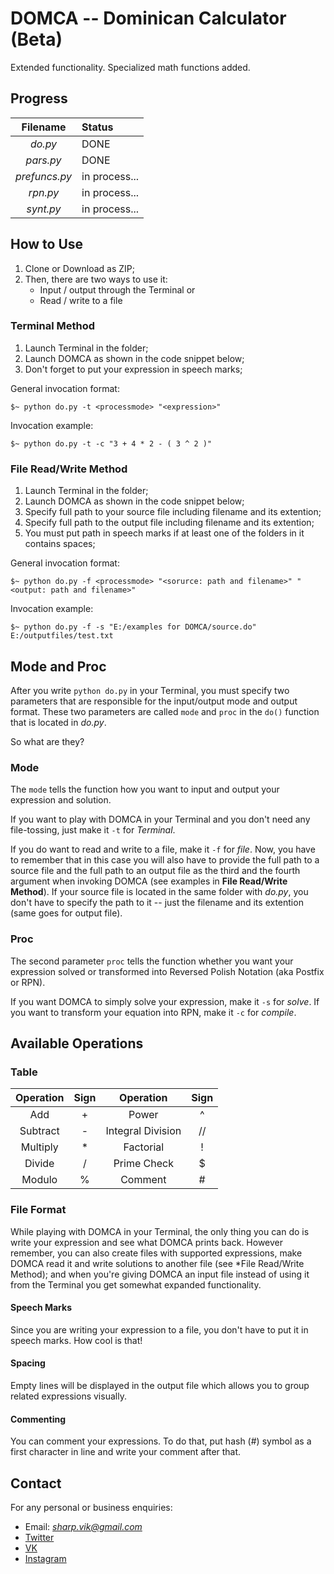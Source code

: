 # DOMCA -- Dominican Calculator (Beta)

Extended functionality. Specialized math functions added.

## Progress

| Filename          | Status           |
|:-----------------:|:-----------------|
| *do.py*           | DONE             |
| *pars.py*         | DONE             |
| *prefuncs.py*     | in process...    |
| *rpn.py*          | in process...    |
| *synt.py*         | in process...    |

## How to Use

1. Clone or Download as ZIP;
2. Then, there are two ways to use it:
    + Input / output through the Terminal or
    + Read / write to a file

### Terminal Method

1. Launch Terminal in the folder;
2. Launch DOMCA as shown in the code snippet below;
3. Don't forget to put your expression in speech marks;

General invocation format:

```terminal
$~ python do.py -t <processmode> "<expression>"
```

Invocation example:

```terminal
$~ python do.py -t -c "3 + 4 * 2 - ( 3 ^ 2 )"
```

### File Read/Write Method

1. Launch Terminal in the folder;
2. Launch DOMCA as shown in the code snippet below;
3. Specify full path to your source file including filename and its extention;
4. Specify full path to the output file including filename and its extention;
5. You must put path in speech marks if at least one of the folders in it contains spaces;

General invocation format:

```terminal
$~ python do.py -f <processmode> "<sorurce: path and filename>" "<output: path and filename>"
```

Invocation example:

```terminal
$~ python do.py -f -s "E:/examples for DOMCA/source.do" E:/outputfiles/test.txt
```

## Mode and Proc

After you write `python do.py` in your Terminal, you must specify two parameters that are responsible for the input/output mode and output format. These two parameters are called `mode` and `proc` in the `do()` function that is located in *do.py*.

So what are they?

### Mode

The `mode` tells the function how you want to input and output your expression and solution.

If you want to play with DOMCA in your Terminal and you don't need any file-tossing, just make it `-t` for *Terminal*.

If you do want to read and write to a file, make it `-f` for *file*. Now, you have to remember that in this case you will also have to provide the full path to a source file and the full path to an output file as the third and the fourth argument when invoking DOMCA (see examples in **File Read/Write Method**). If your source file is located in the same folder with *do.py*, you don't have to specify the path to it -- just the filename and its extention (same goes for output file).

### Proc

The second parameter `proc` tells the function whether you want your expression solved or transformed into Reversed Polish Notation (aka Postfix or RPN).

If you want DOMCA to simply solve your expression, make it `-s` for *solve*. If you want to transform your equation into RPN, make it `-c` for *compile*.

## Available Operations

### Table

| Operation         |  Sign  | Operation         |  Sign  |
|:-----------------:|:------:|:-----------------:|:------:|
| Add               |  +     | Power             | ^      |
| Subtract          |  -     | Integral Division | //     |
| Multiply          |  *     | Factorial         | !      |
| Divide            |  /     | Prime Check       | $      |
| Modulo            |  %     | Comment           | #      |

### File Format

While playing with DOMCA in your Terminal, the only thing you can do is write your expression and see what DOMCA prints back. However remember, you can also create files with supported expressions, make DOMCA read it and write solutions to another file (see *File Read/Write Method); and when you're giving DOMCA an input file instead of using it from the Terminal you get somewhat expanded functionality.

#### Speech Marks

Since you are writing your expression to a file, you don't have to put it in speech marks. How cool is that!

#### Spacing

Empty lines will be displayed in the output file which allows you to group related expressions visually.

#### Commenting

You can comment your expressions. To do that, put hash (#) symbol as a first character in line and write your comment after that.

## Contact

For any personal or business enquiries:

+ Email: *sharp.vik@gmail.com*
+ [Twitter](https://twitter.com/sharp_vik)
+ [VK](https://vk.com/perigrinus)
+ [Instagram](https://www.instagram.com/viktooooor)